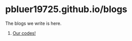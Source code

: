 # pbluer19725.github.io/blogs

The blogs we write is here.

1. [Our codes!](./20250504-ourCodes!.html)
